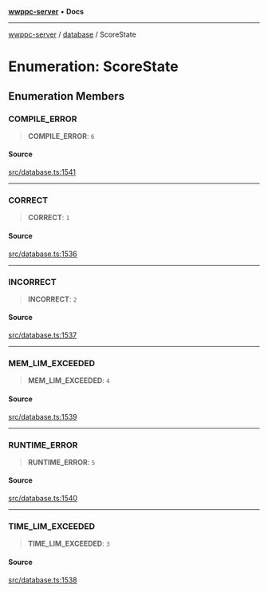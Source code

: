[**wwppc-server**](../../README.md) • **Docs**

***

[wwppc-server](../../modules.md) / [database](../README.md) / ScoreState

# Enumeration: ScoreState

## Enumeration Members

### COMPILE\_ERROR

> **COMPILE\_ERROR**: `6`

#### Source

[src/database.ts:1541](https://github.com/WWPPC/WWPPC/blob/584aa62fb3ebbd25c8ff645874f2b4225415492a/wwppc-server/src/database.ts#L1541)

***

### CORRECT

> **CORRECT**: `1`

#### Source

[src/database.ts:1536](https://github.com/WWPPC/WWPPC/blob/584aa62fb3ebbd25c8ff645874f2b4225415492a/wwppc-server/src/database.ts#L1536)

***

### INCORRECT

> **INCORRECT**: `2`

#### Source

[src/database.ts:1537](https://github.com/WWPPC/WWPPC/blob/584aa62fb3ebbd25c8ff645874f2b4225415492a/wwppc-server/src/database.ts#L1537)

***

### MEM\_LIM\_EXCEEDED

> **MEM\_LIM\_EXCEEDED**: `4`

#### Source

[src/database.ts:1539](https://github.com/WWPPC/WWPPC/blob/584aa62fb3ebbd25c8ff645874f2b4225415492a/wwppc-server/src/database.ts#L1539)

***

### RUNTIME\_ERROR

> **RUNTIME\_ERROR**: `5`

#### Source

[src/database.ts:1540](https://github.com/WWPPC/WWPPC/blob/584aa62fb3ebbd25c8ff645874f2b4225415492a/wwppc-server/src/database.ts#L1540)

***

### TIME\_LIM\_EXCEEDED

> **TIME\_LIM\_EXCEEDED**: `3`

#### Source

[src/database.ts:1538](https://github.com/WWPPC/WWPPC/blob/584aa62fb3ebbd25c8ff645874f2b4225415492a/wwppc-server/src/database.ts#L1538)
